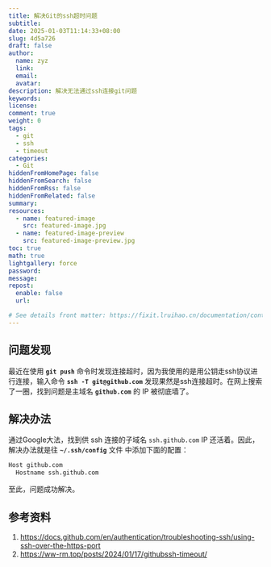 ```yaml
---
title: 解决Git的ssh超时问题
subtitle:
date: 2025-01-03T11:14:33+08:00
slug: 4d5a726
draft: false
author:
  name: zyz
  link:
  email:
  avatar:
description: 解决无法通过ssh连接git问题
keywords:
license:
comment: true
weight: 0
tags:
  - git
  - ssh
  - timeout
categories:
  - Git
hiddenFromHomePage: false
hiddenFromSearch: false
hiddenFromRss: false
hiddenFromRelated: false
summary:
resources:
  - name: featured-image
    src: featured-image.jpg
  - name: featured-image-preview
    src: featured-image-preview.jpg
toc: true
math: true
lightgallery: force
password:
message:
repost:
  enable: false
  url:

# See details front matter: https://fixit.lruihao.cn/documentation/content-management/introduction/#front-matter
---
```

## 问题发现

最近在使用 **`git push`** 命令时发现连接超时，因为我使用的是用公钥走ssh协议进行连接，输入命令 **`ssh -T git@github.com`** 发现果然是ssh连接超时。在网上搜索了一圈，找到问题是主域名 **`github.com`** 的 IP 被彻底墙了。

## 解决办法

通过Google大法，找到供 ssh 连接的子域名 `ssh.github.com` IP 还活着。因此，解决办法就是往 **`~/.ssh/config`** 文件 中添加下面的配置：

```bash
Host github.com
  Hostname ssh.github.com
```

至此，问题成功解决。

## 参考资料

1. https://docs.github.com/en/authentication/troubleshooting-ssh/using-ssh-over-the-https-port
2. https://ww-rm.top/posts/2024/01/17/githubssh-timeout/

<!--more-->
